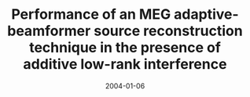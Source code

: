 ---
title: "Performance of an MEG adaptive-beamformer source reconstruction technique in the presence of additive low-rank interference"
collection: publications
permalink: /publication/2004_performance-of-an-meg-adaptive-beamformer-source-r
date: 2004-01-06
year: 2004
venue: 'IEEE Transactions on Biomedical Engineering'
authors: 'Sekihara K, Nagarajan SS, Poeppel D, Marantz A'
number: '39'
citation: 'Sekihara K, Nagarajan SS, Poeppel D, Marantz A (2004). Performance of an MEG adaptive-beamformer source reconstruction technique in the presence of additive low-rank interference. IEEE Transactions on Biomedical Engineering.'
category: 'article'
---